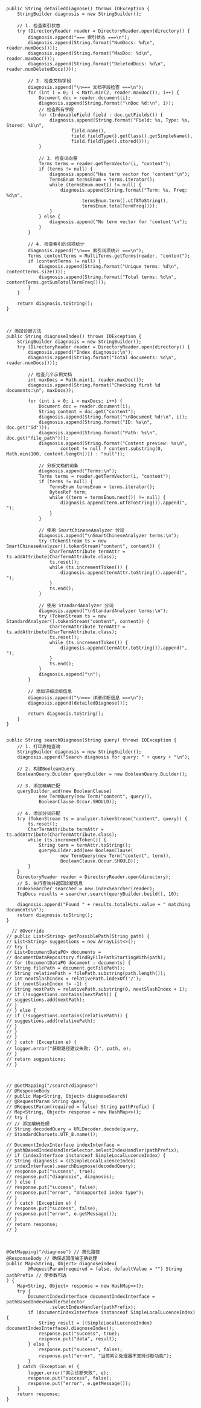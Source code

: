 
    public String detailedDiagnose() throws IOException {
        StringBuilder diagnosis = new StringBuilder();

        // 1. 检查索引状态
        try (DirectoryReader reader = DirectoryReader.open(directory)) {
            diagnosis.append("=== 索引状态 ===\n");
            diagnosis.append(String.format("NumDocs: %d\n", reader.numDocs()));
            diagnosis.append(String.format("MaxDoc: %d\n", reader.maxDoc()));
            diagnosis.append(String.format("DeletedDocs: %d\n", reader.numDeletedDocs()));

            // 2. 检查文档字段
            diagnosis.append("\n=== 文档字段检查 ===\n");
            for (int i = 0; i < Math.min(2, reader.maxDoc()); i++) {
                Document doc = reader.document(i);
                diagnosis.append(String.format("\nDoc %d:\n", i));
                // 检查所有字段
                for (IndexableField field : doc.getFields()) {
                    diagnosis.append(String.format("Field: %s, Type: %s, Stored: %b\n",
                            field.name(),
                            field.fieldType().getClass().getSimpleName(),
                            field.fieldType().stored()));
                }

                // 3. 检查词向量
                Terms terms = reader.getTermVector(i, "content");
                if (terms != null) {
                    diagnosis.append("Has term vector for 'content'\n");
                    TermsEnum termsEnum = terms.iterator();
                    while (termsEnum.next() != null) {
                        diagnosis.append(String.format("Term: %s, Freq: %d\n",
                                termsEnum.term().utf8ToString(),
                                termsEnum.totalTermFreq()));
                    }
                } else {
                    diagnosis.append("No term vector for 'content'\n");
                }
            }

            // 4. 检查索引的词项统计
            diagnosis.append("\n=== 索引词项统计 ===\n");
            Terms contentTerms = MultiTerms.getTerms(reader, "content");
            if (contentTerms != null) {
                diagnosis.append(String.format("Unique terms: %d\n", contentTerms.size()));
                diagnosis.append(String.format("Total terms: %d\n", contentTerms.getSumTotalTermFreq()));
            }
        }

        return diagnosis.toString();
    }



    // 添加诊断方法
    public String diagnoseIndex() throws IOException {
        StringBuilder diagnosis = new StringBuilder();
        try (DirectoryReader reader = DirectoryReader.open(directory)) {
            diagnosis.append("Index diagnosis:\n");
            diagnosis.append(String.format("Total documents: %d\n", reader.numDocs()));

            // 检查几个示例文档
            int maxDocs = Math.min(1, reader.maxDoc());
            diagnosis.append(String.format("Checking first %d documents:\n", maxDocs));

            for (int i = 0; i < maxDocs; i++) {
                Document doc = reader.document(i);
                String content = doc.get("content");
                diagnosis.append(String.format("\nDocument %d:\n", i));
                diagnosis.append(String.format("ID: %s\n", doc.get("id")));
                diagnosis.append(String.format("Path: %s\n", doc.get("file_path")));
                diagnosis.append(String.format("Content preview: %s\n",
                        content != null ? content.substring(0, Math.min(100, content.length())) : "null"));

                // 分析文档的词条
                diagnosis.append("Terms:\n");
                Terms terms = reader.getTermVector(i, "content");
                if (terms != null) {
                    TermsEnum termsEnum = terms.iterator();
                    BytesRef term;
                    while ((term = termsEnum.next()) != null) {
                        diagnosis.append(term.utf8ToString()).append(", ");
                    }
                }

                // 使用 SmartChineseAnalyzer 分词
                diagnosis.append("\nSmartChineseAnalyzer terms:\n");
                try (TokenStream ts = new SmartChineseAnalyzer().tokenStream("content", content)) {
                    CharTermAttribute termAttr = ts.addAttribute(CharTermAttribute.class);
                    ts.reset();
                    while (ts.incrementToken()) {
                        diagnosis.append(termAttr.toString()).append(", ");
                    }
                    ts.end();
                }

                // 使用 StandardAnalyzer 分词
                diagnosis.append("\nStandardAnalyzer terms:\n");
                try (TokenStream ts = new StandardAnalyzer().tokenStream("content", content)) {
                    CharTermAttribute termAttr = ts.addAttribute(CharTermAttribute.class);
                    ts.reset();
                    while (ts.incrementToken()) {
                        diagnosis.append(termAttr.toString()).append(", ");
                    }
                    ts.end();
                }
                diagnosis.append("\n");
            }

            // 添加详细诊断信息
            diagnosis.append("\n=== 详细诊断信息 ===\n");
            diagnosis.append(detailedDiagnose());

            return diagnosis.toString();
        }
    }


    public String searchDiagnose(String query) throws IOException {
        // 1. 打印原始查询
        StringBuilder diagnosis = new StringBuilder();
        diagnosis.append("Search diagnosis for query: " + query + "\n");

        // 2. 构建BooleanQuery
        BooleanQuery.Builder queryBuilder = new BooleanQuery.Builder();

        // 3. 添加精确匹配
        queryBuilder.add(new BooleanClause(
                new TermQuery(new Term("content", query)),
                BooleanClause.Occur.SHOULD));

        // 4. 添加分词匹配
        try (TokenStream ts = analyzer.tokenStream("content", query)) {
            ts.reset();
            CharTermAttribute termAttr = ts.addAttribute(CharTermAttribute.class);
            while (ts.incrementToken()) {
                String term = termAttr.toString();
                queryBuilder.add(new BooleanClause(
                        new TermQuery(new Term("content", term)),
                        BooleanClause.Occur.SHOULD));
            }
        }
        DirectoryReader reader = DirectoryReader.open(directory);
        // 5. 执行查询并返回诊断信息
        IndexSearcher searcher = new IndexSearcher(reader);
        TopDocs results = searcher.search(queryBuilder.build(), 10);

        diagnosis.append("Found " + results.totalHits.value + " matching documents\n");
        return diagnosis.toString();
    }

      // @Override
    // public List<String> getPossiblePath(String path) {
    // List<String> suggestions = new ArrayList<>();
    // try {
    // List<DocumentDataPO> documents =
    // documentDataRepository.findByFilePathStartingWith(path);
    // for (DocumentDataPO document : documents) {
    // String filePath = document.getFilePath();
    // String relativePath = filePath.substring(path.length());
    // int nextSlashIndex = relativePath.indexOf('/');
    // if (nextSlashIndex != -1) {
    // String nextPath = relativePath.substring(0, nextSlashIndex + 1);
    // if (!suggestions.contains(nextPath)) {
    // suggestions.add(nextPath);
    // }
    // } else {
    // if (!suggestions.contains(relativePath)) {
    // suggestions.add(relativePath);
    // }
    // }
    // }
    // } catch (Exception e) {
    // logger.error("获取路径建议失败: {}", path, e);
    // }
    // return suggestions;
    // }



    // @GetMapping("/search/diagnose")
    // @ResponseBody
    // public Map<String, Object> diagnoseSearch(
    // @RequestParam String query,
    // @RequestParam(required = false) String pathPrefix) {
    // Map<String, Object> response = new HashMap<>();
    // try {
    // // 添加编码处理
    // String decodedQuery = URLDecoder.decode(query,
    // StandardCharsets.UTF_8.name());

    // DocumentIndexInterface indexInterface =
    // pathBasedIndexHandlerSelector.selectIndexHandler(pathPrefix);
    // if (indexInterface instanceof SimpleLocalLucenceIndex) {
    // String diagnosis = ((SimpleLocalLucenceIndex)
    // indexInterface).searchDiagnose(decodedQuery);
    // response.put("success", true);
    // response.put("diagnosis", diagnosis);
    // } else {
    // response.put("success", false);
    // response.put("error", "Unsupported index type");
    // }
    // } catch (Exception e) {
    // response.put("success", false);
    // response.put("error", e.getMessage());
    // }
    // return response;
    // }



    @GetMapping("/diagnose") // 简化路径
    @ResponseBody // 确保返回值被正确处理
    public Map<String, Object> diagnoseIndex(
            @RequestParam(required = false, defaultValue = "") String pathPrefix // 使参数可选
    ) {
        Map<String, Object> response = new HashMap<>();
        try {
            DocumentIndexInterface documentIndexInterface = pathBasedIndexHandlerSelector
                    .selectIndexHandler(pathPrefix);
            if (documentIndexInterface instanceof SimpleLocalLucenceIndex) {
                String result = ((SimpleLocalLucenceIndex) documentIndexInterface).diagnoseIndex();
                response.put("success", true);
                response.put("data", result);
            } else {
                response.put("success", false);
                response.put("error", "当前索引处理器不支持诊断功能");
            }
        } catch (Exception e) {
            logger.error("索引诊断失败", e);
            response.put("success", false);
            response.put("error", e.getMessage());
        }
        return response;
    }